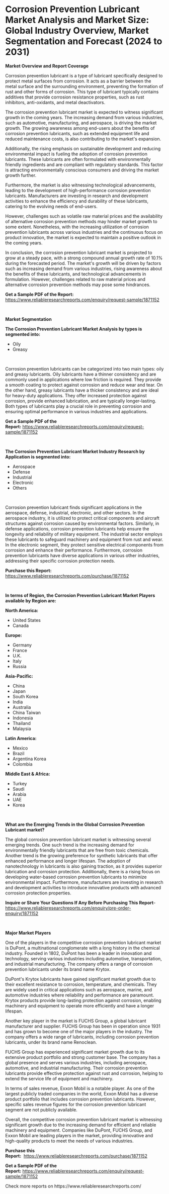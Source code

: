 <p><h1>Corrosion Prevention Lubricant Market Analysis and Market Size: Global Industry Overview, Market Segmentation and Forecast (2024 to 2031)</h1></p><p><strong>Market Overview and Report Coverage</strong></p>
<p><p>Corrosion prevention lubricant is a type of lubricant specifically designed to protect metal surfaces from corrosion. It acts as a barrier between the metal surface and the surrounding environment, preventing the formation of rust and other forms of corrosion. This type of lubricant typically contains additives that provide corrosion resistance properties, such as rust inhibitors, anti-oxidants, and metal deactivators.</p><p>The corrosion prevention lubricant market is expected to witness significant growth in the coming years. The increasing demand from various industries, such as automotive, manufacturing, and aerospace, is driving the market growth. The growing awareness among end-users about the benefits of corrosion prevention lubricants, such as extended equipment life and reduced maintenance costs, is also contributing to the market's expansion.</p><p>Additionally, the rising emphasis on sustainable development and reducing environmental impact is fueling the adoption of corrosion prevention lubricants. These lubricants are often formulated with environmentally friendly ingredients and are compliant with regulatory standards. This factor is attracting environmentally conscious consumers and driving the market growth further.</p><p>Furthermore, the market is also witnessing technological advancements, leading to the development of high-performance corrosion prevention lubricants. Manufacturers are investing in research and development activities to enhance the efficiency and durability of these lubricants, catering to the evolving needs of end-users.</p><p>However, challenges such as volatile raw material prices and the availability of alternative corrosion prevention methods may hinder market growth to some extent. Nonetheless, with the increasing utilization of corrosion prevention lubricants across various industries and the continuous focus on product innovation, the market is expected to maintain a positive outlook in the coming years.</p><p>In conclusion, the corrosion prevention lubricant market is projected to grow at a steady pace, with a strong compound annual growth rate of 10.1% during the forecasted period. The market's growth will be driven by factors such as increasing demand from various industries, rising awareness about the benefits of these lubricants, and technological advancements in formulation. However, challenges related to raw material prices and alternative corrosion prevention methods may pose some hindrances.</p></p>
<p><strong>Get a Sample PDF of the Report:</strong> <a href="https://www.reliableresearchreports.com/enquiry/request-sample/1871152">https://www.reliableresearchreports.com/enquiry/request-sample/1871152</a></p>
<p>&nbsp;</p>
<p><strong>Market Segmentation</strong></p>
<p><strong>The Corrosion Prevention Lubricant Market Analysis by types is segmented into:</strong></p>
<p><ul><li>Oily</li><li>Greasy</li></ul></p>
<p>&nbsp;</p>
<p><p>Corrosion prevention lubricants can be categorized into two main types: oily and greasy lubricants. Oily lubricants have a thinner consistency and are commonly used in applications where low friction is required. They provide a smooth coating to protect against corrosion and reduce wear and tear. On the other hand, greasy lubricants have a thicker consistency and are ideal for heavy-duty applications. They offer increased protection against corrosion, provide enhanced lubrication, and are typically longer-lasting. Both types of lubricants play a crucial role in preventing corrosion and ensuring optimal performance in various industries and applications.</p></p>
<p><strong>Get a Sample PDF of the Report:</strong>&nbsp;<a href="https://www.reliableresearchreports.com/enquiry/request-sample/1871152">https://www.reliableresearchreports.com/enquiry/request-sample/1871152</a></p>
<p>&nbsp;</p>
<p><strong>The Corrosion Prevention Lubricant Market Industry Research by Application is segmented into:</strong></p>
<p><ul><li>Aerospace</li><li>Defense</li><li>Industrial</li><li>Electronic</li><li>Others</li></ul></p>
<p>&nbsp;</p>
<p><p>Corrosion prevention lubricant finds significant applications in the aerospace, defense, industrial, electronic, and other sectors. In the aerospace industry, it is utilized to protect critical components and aircraft structures against corrosion caused by environmental factors. Similarly, in defense applications, corrosion prevention lubricants help ensure the longevity and reliability of military equipment. The industrial sector employs these lubricants to safeguard machinery and equipment from rust and wear. In the electronic segment, they protect sensitive electrical components from corrosion and enhance their performance. Furthermore, corrosion prevention lubricants have diverse applications in various other industries, addressing their specific corrosion protection needs.</p></p>
<p><strong>Purchase this Report:</strong>&nbsp; <a href="https://www.reliableresearchreports.com/purchase/1871152">https://www.reliableresearchreports.com/purchase/1871152</a></p>
<p>&nbsp;</p>
<p><strong>In terms of Region, the Corrosion Prevention Lubricant Market Players available by Region are:</strong></p>
<p>
    <p> <strong> North America: </strong>
        <ul>
            <li>United States</li>
            <li>Canada</li>
        </ul>
        </p> 
    <p> <strong> Europe: </strong>
        <ul>
            <li>Germany</li>
            <li>France</li>
            <li>U.K.</li>
            <li>Italy</li>
            <li>Russia</li>
        </ul>
        </p> 
    <p> <strong> Asia-Pacific: </strong>
        <ul>
            <li>China</li>
            <li>Japan</li>
            <li>South Korea</li>
            <li>India</li>
            <li>Australia</li>
            <li>China Taiwan</li>
            <li>Indonesia</li>
            <li>Thailand</li>
            <li>Malaysia</li>
        </ul>
        </p> 
    <p> <strong> Latin America: </strong>
        <ul>
            <li>Mexico</li>
            <li>Brazil</li>
            <li>Argentina Korea</li>
            <li>Colombia</li>
        </ul>
        </p> 
    <p> <strong> Middle East & Africa: </strong>
        <ul>
            <li>Turkey</li>
            <li>Saudi</li>
            <li>Arabia</li>
            <li>UAE</li>
            <li>Korea</li>
        </ul>
    </p>
    </p>
<p>&nbsp;</p>
<p><strong>What are the Emerging Trends in the Global Corrosion Prevention Lubricant market?</strong></p>
<p><p>The global corrosion prevention lubricant market is witnessing several emerging trends. One such trend is the increasing demand for environmentally friendly lubricants that are free from toxic chemicals. Another trend is the growing preference for synthetic lubricants that offer enhanced performance and longer lifespan. The adoption of nanotechnology in lubricants is also gaining traction, as it provides superior lubrication and corrosion protection. Additionally, there is a rising focus on developing water-based corrosion prevention lubricants to minimize environmental impact. Furthermore, manufacturers are investing in research and development activities to introduce innovative products with advanced corrosion protection properties.</p></p>
<p><strong>Inquire or Share Your Questions If Any Before Purchasing This Report</strong>- <a href="https://www.reliableresearchreports.com/enquiry/pre-order-enquiry/1871152">https://www.reliableresearchreports.com/enquiry/pre-order-enquiry/1871152</a></p>
<p>&nbsp;</p>
<p><strong>Major Market Players</strong></p>
<p><p>One of the players in the competitive corrosion prevention lubricant market is DuPont, a multinational conglomerate with a long history in the chemical industry. Founded in 1802, DuPont has been a leader in innovation and technology, serving various industries including automotive, transportation, and industrial manufacturing. The company offers a range of corrosion prevention lubricants under its brand name Krytox.</p><p>DuPont's Krytox lubricants have gained significant market growth due to their excellent resistance to corrosion, temperature, and chemicals. They are widely used in critical applications such as aerospace, marine, and automotive industries where reliability and performance are paramount. Krytox products provide long-lasting protection against corrosion, enabling machinery and equipment to operate more efficiently and have a longer lifespan.</p><p>Another key player in the market is FUCHS Group, a global lubricant manufacturer and supplier. FUCHS Group has been in operation since 1931 and has grown to become one of the major players in the industry. The company offers a wide range of lubricants, including corrosion prevention lubricants, under its brand name Renoclean.</p><p>FUCHS Group has experienced significant market growth due to its extensive product portfolio and strong customer base. The company has a global presence and serves various industries, including aerospace, automotive, and industrial manufacturing. Their corrosion prevention lubricants provide effective protection against rust and corrosion, helping to extend the service life of equipment and machinery.</p><p>In terms of sales revenue, Exxon Mobil is a notable player. As one of the largest publicly traded companies in the world, Exxon Mobil has a diverse product portfolio that includes corrosion prevention lubricants. However, specific sales revenue figures for the corrosion prevention lubricant segment are not publicly available.</p><p>Overall, the competitive corrosion prevention lubricant market is witnessing significant growth due to the increasing demand for efficient and reliable machinery and equipment. Companies like DuPont, FUCHS Group, and Exxon Mobil are leading players in the market, providing innovative and high-quality products to meet the needs of various industries.</p></p>
<p><strong>Purchase this Report:</strong>&nbsp;&nbsp;<a href="https://www.reliableresearchreports.com/purchase/1871152">https://www.reliableresearchreports.com/purchase/1871152</a></p>
<p></p>
<p><strong>Get a Sample PDF of the Report:</strong>&nbsp;<a href="https://www.reliableresearchreports.com/enquiry/request-sample/1871152">https://www.reliableresearchreports.com/enquiry/request-sample/1871152</a></p>
<p>Check more reports on https://www.reliableresearchreports.com/</p>